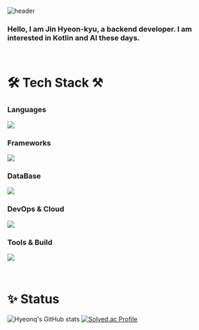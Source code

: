 ![header](https://capsule-render.vercel.app/api?type=waving&color=gradient&height=250&section=header&text=Hyeonqz%20&fontSize=90)

### Hello, I am Jin Hyeon-kyu, a backend developer. I am interested in Kotlin and AI these days.

<br>

<h1>🛠 Tech Stack ⚒</h1>

### Languages
<p align="left">
  <a href="https://skillicons.dev">
    <img src="https://skillicons.dev/icons?i=java,kotlin&perline=5" />
  </a>
</p>

### Frameworks
<p align="left">
  <a href="https://skillicons.dev">
    <img src="https://skillicons.dev/icons?i=spring,nextjs&perline=5" />
  </a>
</p>

### DataBase
<p align="left">
  <a href="https://skillicons.dev">
    <img src="https://skillicons.dev/icons?i=mysql,redis&perline=5" />
  </a>
</p>

### DevOps & Cloud
<p align="left">
  <a href="https://skillicons.dev">
    <img src="https://skillicons.dev/icons?i=docker,linux&perline=5" />
  </a>
</p>

### Tools & Build
<p align="left">
  <a href="https://skillicons.dev">
    <img src="https://skillicons.dev/icons?i=idea,gradle,postman,git,jenkins&perline=5" />
  </a>
</p>

<br>

<h1>✨ Status</h1>

![Hyeonq's GitHub stats](https://github-readme-stats.vercel.app/api?username=Hyeonqz&show_icons=true&theme=radical)
[![Solved.ac Profile](http://mazassumnida.wtf/api/v2/generate_badge?boj=wlsgusrb78)](https://solved.ac/wlsgusrb78/)
